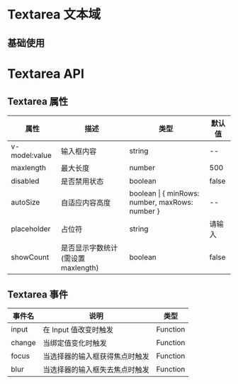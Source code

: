 <script setup>
import Default from './default.vue'


</script>

# Textarea 文本域

## 基础使用

<Preview comp-name="Textarea" demo-name="default">
  <Default />
</Preview>

# Textarea API

## Textarea 属性

| 属性 | 描述 | 类型 | 默认值 |
| ---- | ---- | ---- | ---- |
| v-model:value | 输入框内容 | string | -- |
| maxlength | 最大长度 | number | 500 |
| disabled | 是否禁用状态 | boolean | false |
| autoSize | 自适应内容高度 | boolean \| { minRows: number, maxRows: number } | -- |
| placeholder | 占位符 | string | 请输入 |
| showCount | 是否显示字数统计(需设置maxlength) | boolean | false |


## Textarea 事件

| 事件名 | 说明 | 类型 |
| ---- | ---- | ---- |
| input | 在 Input 值改变时触发 | Function |
| change | 当绑定值变化时触发 | Function |
| focus | 当选择器的输入框获得焦点时触发 | Function |
| blur | 当选择器的输入框失去焦点时触发 | Function |

